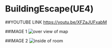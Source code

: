 # BuildingEscape(UE4)

##YOUTUBE LINK
https://youtu.be/XFZaJUFxabM

##IMAGE 1
![over view of map](https://user-images.githubusercontent.com/25602737/40874136-13f8cf68-6689-11e8-9ff1-febff7edb0c5.png)

##IMAGE 2
![inside of room](https://user-images.githubusercontent.com/25602737/40874115-c67bc826-6688-11e8-9bba-3d7ad877f34b.png)
